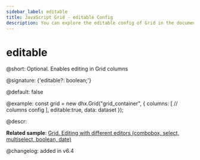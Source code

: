 ```yaml
---
sidebar_label: editable
title: JavaScript Grid - editable Config 
description: You can explore the editable config of Grid in the documentation of the DHTMLX JavaScript UI library. Browse developer guides and API reference, try out code examples and live demos, and download a free 30-day evaluation version of DHTMLX Suite.
---
```


# editable

@short: Optional. Enables editing in Grid columns

@signature: {'editable?: boolean;'}

@default: false

@example:
const grid = new dhx.Grid("grid_container", {
	columns: [
		// columns config
	],
	editable:true,
	data: dataset
});

@descr:
 
**Related sample**: [Grid. Editing with different editors (combobox, select, multiselect, boolean, date)](https://snippet.dhtmlx.com/w2cdossn)

@changelog: added in v6.4

[comment]: # (@related:grid/initialization.md#initialize-grid grid/configuration.md#editing-grid-and-separate-columns)
